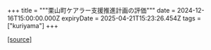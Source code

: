 +++
title = """栗山町ケアラー支援推進計画の評価"""
date = 2024-12-16T15:00:00.000Z
expiryDate = 2025-04-21T15:23:26.454Z
tags = ["kuriyama"]
+++


[[source]](https://www.town.kuriyama.hokkaido.jp/soshiki/43/18124.html)
